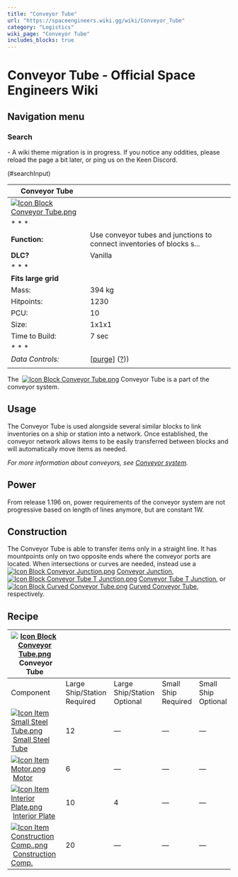```yaml
---
title: "Conveyor Tube"
url: "https://spaceengineers.wiki.gg/wiki/Conveyor_Tube"
category: "Logistics"
wiki_page: "Conveyor Tube"
includes_blocks: true
---
```


# Conveyor Tube - Official Space Engineers Wiki

## Navigation menu

### Search

\- A wiki theme migration is in progress. If you notice any oddities, please reload the page a bit later, or ping us on the Keen Discord.

(#searchInput)

| Conveyor Tube |     |
| --- | --- |
| [![Icon Block Conveyor Tube.png](https://spaceengineers.wiki.gg/images/7/7c/Icon_Block_Conveyor_Tube.png?1768a0)](https://spaceengineers.wiki.gg/wiki/File:Icon_Block_Conveyor_Tube.png) |     |
| * * * |     |
| **Function:** | Use conveyor tubes and junctions to connect inventories of blocks s... |
| **DLC?** | Vanilla |
| * * * |     |
| **Fits large grid** |     |
| Mass: | 394 kg |
| Hitpoints: | 1230 |
| PCU: | 10  |
| Size: | 1x1x1 |
| Time to Build: | 7 sec |
| * * * |     |
| _Data Controls:_ | \[[purge](https://spaceengineers.wiki.gg/wiki/Conveyor_Tube?action=purge)\] ([?](https://spaceengineers.wiki.gg/wiki/Template:Info_Block))) |
|     |     |

The  [![Icon Block Conveyor Tube.png](https://spaceengineers.wiki.gg/images/thumb/7/7c/Icon_Block_Conveyor_Tube.png/21px-Icon_Block_Conveyor_Tube.png?1768a0)](https://spaceengineers.wiki.gg/wiki/Conveyor_Tube "Conveyor Tube") Conveyor Tube is a part of the conveyor system.

## Usage

The Conveyor Tube is used alongside several similar blocks to link inventories on a ship or station into a network. Once established, the conveyor network allows items to be easily transferred between blocks and will automatically move items as needed.

_For more information about conveyors, see [Conveyor system](https://spaceengineers.wiki.gg/wiki/Conveyor_system "Conveyor system")._

## Power

From release 1.196 on, power requirements of the conveyor system are not progressive based on length of lines anymore, but are constant 1W.

## Construction

The Conveyor Tube is able to transfer items only in a straight line. It has mountpoints only on two opposite ends where the conveyor ports are located. When intersections or curves are needed, instead use a  [![Icon Block Conveyor Junction.png](https://spaceengineers.wiki.gg/images/thumb/c/c4/Icon_Block_Conveyor_Junction.png/21px-Icon_Block_Conveyor_Junction.png?500970)](https://spaceengineers.wiki.gg/wiki/Conveyor_Junction "Conveyor Junction") [Conveyor Junction](https://spaceengineers.wiki.gg/wiki/Conveyor_Junction "Conveyor Junction"),  [![Icon Block Conveyor Tube T Junction.png](https://spaceengineers.wiki.gg/images/thumb/1/1f/Icon_Block_Conveyor_Tube_T_Junction.png/21px-Icon_Block_Conveyor_Tube_T_Junction.png?463dca)](https://spaceengineers.wiki.gg/wiki/Conveyor_Tube_T_Junction "Conveyor Tube T Junction") [Conveyor Tube T Junction](https://spaceengineers.wiki.gg/wiki/Conveyor_Tube_T_Junction "Conveyor Tube T Junction"), or  [![Icon Block Curved Conveyor Tube.png](https://spaceengineers.wiki.gg/images/thumb/c/c0/Icon_Block_Curved_Conveyor_Tube.png/21px-Icon_Block_Curved_Conveyor_Tube.png?234f56)](https://spaceengineers.wiki.gg/wiki/Curved_Conveyor_Tube "Curved Conveyor Tube") [Curved Conveyor Tube](https://spaceengineers.wiki.gg/wiki/Curved_Conveyor_Tube "Curved Conveyor Tube"), respectively.

## Recipe

| [![Icon Block Conveyor Tube.png](https://spaceengineers.wiki.gg/images/thumb/7/7c/Icon_Block_Conveyor_Tube.png/21px-Icon_Block_Conveyor_Tube.png?1768a0)](https://spaceengineers.wiki.gg/wiki/Conveyor_Tube "Conveyor Tube") Conveyor Tube |     |     |     |     |
| --- | --- | --- | --- | --- |
| Component | Large Ship/Station  <br>Required | Large Ship/Station  <br>Optional | Small Ship  <br>Required | Small Ship  <br>Optional |
| [![Icon Item Small Steel Tube.png](https://spaceengineers.wiki.gg/images/thumb/f/f7/Icon_Item_Small_Steel_Tube.png/21px-Icon_Item_Small_Steel_Tube.png?4fe418)](https://spaceengineers.wiki.gg/wiki/Small_Steel_Tube "Small Steel Tube") [Small Steel Tube](https://spaceengineers.wiki.gg/wiki/Small_Steel_Tube "Small Steel Tube") | 12  | —   | —   | —   |
| [![Icon Item Motor.png](https://spaceengineers.wiki.gg/images/thumb/2/2c/Icon_Item_Motor.png/21px-Icon_Item_Motor.png?4a2f3f)](https://spaceengineers.wiki.gg/wiki/Motor "Motor") [Motor](https://spaceengineers.wiki.gg/wiki/Motor "Motor") | 6   | —   | —   | —   |
| [![Icon Item Interior Plate.png](https://spaceengineers.wiki.gg/images/thumb/7/77/Icon_Item_Interior_Plate.png/21px-Icon_Item_Interior_Plate.png?d80f8e)](https://spaceengineers.wiki.gg/wiki/Interior_Plate "Interior Plate") [Interior Plate](https://spaceengineers.wiki.gg/wiki/Interior_Plate "Interior Plate") | 10  | 4   | —   | —   |
| [![Icon Item Construction Comp..png](https://spaceengineers.wiki.gg/images/thumb/4/45/Icon_Item_Construction_Comp..png/21px-Icon_Item_Construction_Comp..png?cdc26f)](https://spaceengineers.wiki.gg/wiki/Construction_Comp. "Construction Comp.") [Construction Comp.](https://spaceengineers.wiki.gg/wiki/Construction_Comp. "Construction Comp.") | 20  | —   | —   | —   |